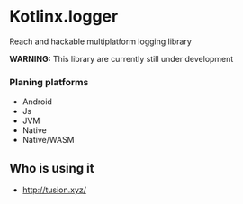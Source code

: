 # Kotlinx.logger
Reach and hackable multiplatform logging library

**WARNING:** This library are currently still under development
### Planing platforms
- Android
- Js
- JVM
- Native
- Native/WASM
## Who is using it
- http://tusion.xyz/